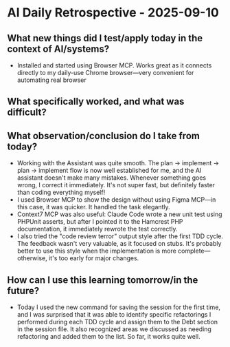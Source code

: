 # AI Daily Retrospective - 2025-09-10

## **What new things did I test/apply today in the context of AI/systems?**

- Installed and started using Browser MCP. Works great as it connects directly to my daily-use Chrome browser—very convenient for automating real browser

## **What specifically worked, and what was difficult?**

## **What observation/conclusion do I take from today?**

- Working with the Assistant was quite smooth. The plan → implement → plan → implement flow is now well established for me, and the AI assistant doesn't make many mistakes. Whenever something goes wrong, I correct it immediately. It's not super fast, but definitely faster than coding everything myself!
- I used Browser MCP to show the design without using Figma MCP—in this case, it was quicker. It handled the task elegantly.
- Context7 MCP was also useful: Claude Code wrote a new unit test using PHPUnit asserts, but after I pointed it to the Hamcrest PHP documentation, it immediately rewrote the test correctly.
- I also tried the "code review terror" output style after the first TDD cycle. The feedback wasn't very valuable, as it focused on stubs. It's probably better to use this style when the implementation is more complete—otherwise, it's too early for major changes.

## **How can I use this learning tomorrow/in the future?**

- Today I used the new command for saving the session for the first time, and I was surprised that it was able to identify specific refactorings I performed during each TDD cycle and assign them to the Debt section in the session file. It also recognized areas we discussed as needing refactoring and added them to the list. So far, it works quite well.
